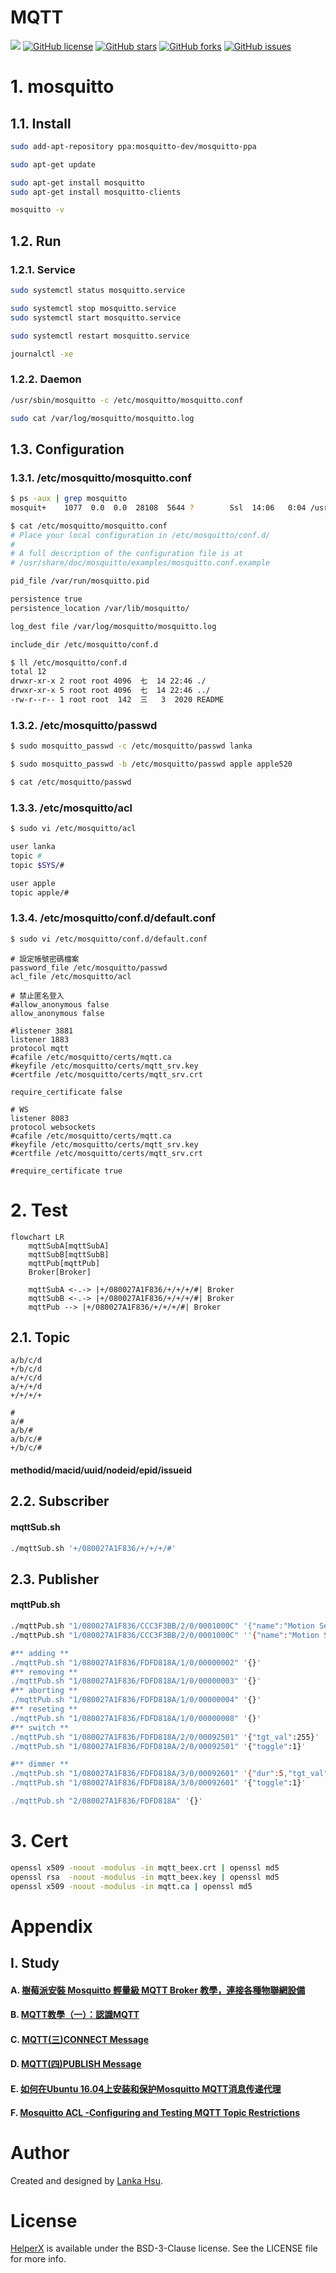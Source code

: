 ﻿# MQTT
[![](https://img.shields.io/badge/Powered%20by-lankahsu%20-brightgreen.svg)](https://github.com/lankahsu520/HelperX)
[![GitHub license][license-image]][license-url]
[![GitHub stars][stars-image]][stars-url]
[![GitHub forks][forks-image]][forks-url]
[![GitHub issues][issues-image]][issues-image]


[license-image]: https://img.shields.io/github/license/lankahsu520/HelperX.svg
[license-url]: https://github.com/lankahsu520/HelperX/blob/master/LICENSE
[stars-image]: https://img.shields.io/github/stars/lankahsu520/HelperX.svg
[stars-url]: https://github.com/lankahsu520/HelperX/stargazers
[forks-image]: https://img.shields.io/github/forks/lankahsu520/HelperX.svg
[forks-url]: https://github.com/lankahsu520/HelperX/network
[issues-image]: https://img.shields.io/github/issues/lankahsu520/HelperX.svg
[issues-url]: https://github.com/lankahsu520/HelperX/issues

# 1. mosquitto

## 1.1. Install
```bash
sudo add-apt-repository ppa:mosquitto-dev/mosquitto-ppa

sudo apt-get update

sudo apt-get install mosquitto
sudo apt-get install mosquitto-clients

mosquitto -v

```

## 1.2. Run

### 1.2.1. Service

```bash
sudo systemctl status mosquitto.service

sudo systemctl stop mosquitto.service
sudo systemctl start mosquitto.service

sudo systemctl restart mosquitto.service

journalctl -xe
```

### 1.2.2. Daemon

```bash
/usr/sbin/mosquitto -c /etc/mosquitto/mosquitto.conf

sudo cat /var/log/mosquitto/mosquitto.log
```

## 1.3. Configuration

### 1.3.1. /etc/mosquitto/mosquitto.conf
```bash
$ ps -aux | grep mosquitto
mosquit+    1077  0.0  0.0  28108  5644 ?        Ssl  14:06   0:04 /usr/sbin/mosquitto -c /etc/mosquitto/mosquitto.conf

```

```bash
$ cat /etc/mosquitto/mosquitto.conf
# Place your local configuration in /etc/mosquitto/conf.d/
#
# A full description of the configuration file is at
# /usr/share/doc/mosquitto/examples/mosquitto.conf.example

pid_file /var/run/mosquitto.pid

persistence true
persistence_location /var/lib/mosquitto/

log_dest file /var/log/mosquitto/mosquitto.log

include_dir /etc/mosquitto/conf.d

```

```bash
$ ll /etc/mosquitto/conf.d
total 12
drwxr-xr-x 2 root root 4096  七  14 22:46 ./
drwxr-xr-x 5 root root 4096  七  14 22:46 ../
-rw-r--r-- 1 root root  142  三   3  2020 README

```

### 1.3.2. /etc/mosquitto/passwd

```bash
$ sudo mosquitto_passwd -c /etc/mosquitto/passwd lanka 

$ sudo mosquitto_passwd -b /etc/mosquitto/passwd apple apple520

$ cat /etc/mosquitto/passwd

```

### 1.3.3. /etc/mosquitto/acl

```bash
$ sudo vi /etc/mosquitto/acl

```

```bash
user lanka
topic #
topic $SYS/#

user apple
topic apple/#

```

### 1.3.4. /etc/mosquitto/conf.d/default.conf

```bash
$ sudo vi /etc/mosquitto/conf.d/default.conf

```
```
# 設定帳號密碼檔案
password_file /etc/mosquitto/passwd
acl_file /etc/mosquitto/acl

# 禁止匿名登入
#allow_anonymous false
allow_anonymous false

#listener 3881
listener 1883
protocol mqtt
#cafile /etc/mosquitto/certs/mqtt.ca
#keyfile /etc/mosquitto/certs/mqtt_srv.key
#certfile /etc/mosquitto/certs/mqtt_srv.crt

require_certificate false

# WS
listener 8083
protocol websockets
#cafile /etc/mosquitto/certs/mqtt.ca
#keyfile /etc/mosquitto/certs/mqtt_srv.key
#certfile /etc/mosquitto/certs/mqtt_srv.crt

#require_certificate true

```

# 2. Test
```mermaid
flowchart LR
	mqttSubA[mqttSubA]
	mqttSubB[mqttSubB]
	mqttPub[mqttPub]
	Broker[Broker]

	mqttSubA <-.-> |+/080027A1F836/+/+/+/#| Broker
	mqttSubB <-.-> |+/080027A1F836/+/+/+/#| Broker
	mqttPub --> |+/080027A1F836/+/+/+/#| Broker
```

## 2.1. Topic

```
a/b/c/d
+/b/c/d
a/+/c/d
a/+/+/d
+/+/+/+

#
a/#
a/b/#
a/b/c/#
+/b/c/#
```

#### methodid/macid/uuid/nodeid/epid/issueid


## 2.2. Subscriber

#### mqttSub.sh

```bash
./mqttSub.sh '+/080027A1F836/+/+/+/#'

```
## 2.3. Publisher

#### mqttPub.sh

```bash
./mqttPub.sh "1/080027A1F836/CCC3F3BB/2/0/0001000C" '{"name":"Motion Sensor","val":"idle"}'
./mqttPub.sh "1/080027A1F836/CCC3F3BB/2/0/0001000C" ''{"name":"Motion Sensor","val":"idle"}'

#** adding ** 
./mqttPub.sh "1/080027A1F836/FDFD818A/1/0/00000002" '{}'
#** removing ** 
./mqttPub.sh "1/080027A1F836/FDFD818A/1/0/00000003" '{}'
#** aborting ** 
./mqttPub.sh "1/080027A1F836/FDFD818A/1/0/00000004" '{}'
#** reseting ** 
./mqttPub.sh "1/080027A1F836/FDFD818A/1/0/00000008" '{}'
#** switch ** 
./mqttPub.sh "1/080027A1F836/FDFD818A/2/0/00092501" '{"tgt_val":255}'
./mqttPub.sh "1/080027A1F836/FDFD818A/2/0/00092501" '{"toggle":1}'

#** dimmer ** 
./mqttPub.sh "1/080027A1F836/FDFD818A/3/0/00092601" '{"dur":5,"tgt_val":0}'
./mqttPub.sh "1/080027A1F836/FDFD818A/3/0/00092601" '{"toggle":1}'

./mqttPub.sh "2/080027A1F836/FDFD818A" '{}'

```
# 3. Cert

```bash
openssl x509 -noout -modulus -in mqtt_beex.crt | openssl md5
openssl rsa  -noout -modulus -in mqtt_beex.key | openssl md5
openssl x509 -noout -modulus -in mqtt.ca | openssl md5

```

# Appendix

## I. Study

#### A. [樹莓派安裝 Mosquitto 輕量級 MQTT Broker 教學，連接各種物聯網設備](https://blog.gtwang.org/iot/raspberry-pi/raspberry-pi-mosquitto-mqtt-broker-iot-integration/)

#### B. [MQTT教學（一）：認識MQTT](https://swf.com.tw/?p=1002)

#### C. [MQTT(三)CONNECT Message](http://blog.maxkit.com.tw/2014/02/mqttconnect-message.html)

#### D. [MQTT(四)PUBLISH Message](http://blog.maxkit.com.tw/2014/02/mqttpublish-message.html)

#### E. [如何在Ubuntu 16.04上安装和保护Mosquitto MQTT消息传递代理](https://www.howtoing.com/how-to-install-and-secure-the-mosquitto-mqtt-messaging-broker-on-ubuntu-16-04/)

#### F. [Mosquitto ACL -Configuring and Testing MQTT Topic Restrictions](http://www.steves-internet-guide.com/topic-restriction-mosquitto-configuration/)


# Author

Created and designed by [Lanka Hsu](lankahsu@gmail.com).

# License

[HelperX](https://github.com/lankahsu520/HelperX) is available under the BSD-3-Clause license. See the LICENSE file for more info.

